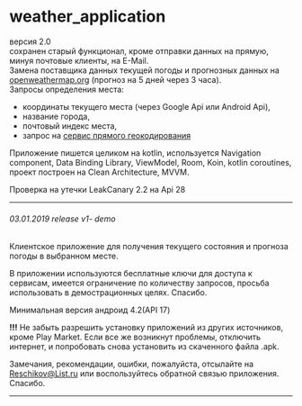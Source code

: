# weather_application  

версия 2.0  
сохранен старый функционал, кроме отправки данных на прямую, минуя
почтовые клиенты, на E-Mail.   
Замена поставщика данных текущей погоды и прогнозных данных на
[openweathermap.org](https://openweathermap.org) (прогноз на 5 дней
через 3 часа).  
Запросы определения места:
- координаты текущего места (через Google Api или Android Api), 
- название города, 
- почтовый индекс места, 
- запрос на [сервис прямого геокодирования](https://opencagedata.com) 
  
Приложение пишется целиком на kotlin, используется Navigation component,
Data Binding Library, ViewModel, Room, Koin, kotlin coroutines, проект
построен на Clean Architecture, MVVM.

Проверка на утечки LeakCanary 2.2 на Api 28

*******************
###### 03.01.2019  release  v1- demo

Клиентское приложение для получения текущего состояния и прогноза погоды в выбранном месте.

В приложении используются бесплатные ключи для доступа к сервисам, имеется ограничение по количеству запросов, 
просьба использовать в демострационных целях. Спасибо.

Минимальная версия андроид 4.2(API 17)

**!!!** Не забыть разрешить установку приложений из других источников, кроме Play Market.
Если все же возникнут проблемы, отключить интернет, и попробовать снова установить из скаченного файла .apk.

Замечания, рекомендации, ошибки, пожалуйста, отсылайте на Reschikov@List.ru или воспользуйтесь обратной связью приложения. Спасибо.
********************
